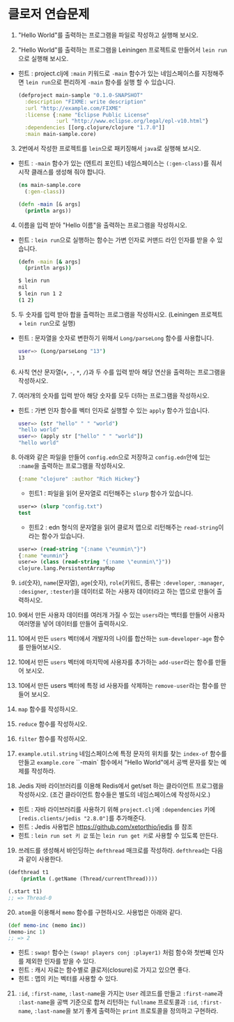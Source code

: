 # 클로저 연습문제

1. "Hello World"를 출력하는 프로그램을 파일로 작성하고 실행해 보시오.

2. "Hello World"를 출력하는 프로그램을 Leiningen 프로젝트로 만들어서 `lein run`으로 실행해 보시오.
  - 힌트 : project.clj에 `:main` 키워드로 `-main` 함수가 있는 네임스페이스를 지정해주면
    `lein run`으로 편리하게 `-main` 함수를 실행 할 수 있습니다.
    ```clojure
    (defproject main-sample "0.1.0-SNAPSHOT"
      :description "FIXME: write description"
      :url "http://example.com/FIXME"
      :license {:name "Eclipse Public License"
                :url "http://www.eclipse.org/legal/epl-v10.html"}
      :dependencies [[org.clojure/clojure "1.7.0"]]
      :main main-sample.core)
    ```

3. 2번에서 작성한 프로젝트를 `lein`으로 패키징해서 `java`로 실행해 보시오.
  - 힌트 : `-main` 함수가 있는 (엔트리 포인트) 네임스페이스는 `(:gen-class)`를 줘서 시작 클래스를
    생성해 줘야 합니다.
    ```clojure
    (ns main-sample.core
      (:gen-class))

    (defn -main [& args]
      (println args))
    ```

4. 이름을 입력 받아 "Hello 이름"을 출력하는 프로그램을 작성하시오.
  - 힌트 : `lein run`으로 실행하는 함수는 가변 인자로 커맨드 라인 인자를 받을 수 있습니다.
      ```bash
      (defn -main [& args]
        (println args))
    
      $ lein run
      nil
      $ lein run 1 2
      (1 2)
      ```

5. 두 숫자를 입력 받아 합을 출력하는 프로그램을 작성하시오. (Leiningen 프로젝트 + `lein run`으로 실행)
  - 힌트 : 문자열을 숫자로 변한하기 위해서 `Long/parseLong` 함수를 사용합니다.
    ```bash
    user=> (Long/parseLong "13")
    13
    ```

6. 사칙 연산 문자열(`+`, `-`, `*`, `/`)과 두 수를 입력 받아 해당 연산을 출력하는 프로그램을 작성하시오.

7. 여러개의 숫자를 입력 받아 해당 숫자를 모두 더하는 프로그램을 작성하시오.
  - 힌트 : 가변 인자 함수를 벡터 인자로 실행할 수 있는 `apply` 함수가 있습니다.
    ```bash
    user=> (str "hello" " " "world")
    "hello world"
    user=> (apply str ["hello" " " "world"])
    "hello world"
    ```

8. 아래와 같은 파일을 만들어 `config.edn`으로 저장하고 `config.edn`안에 있는 `:name`을 출력하는
   프로그램을 작성하시오.

   ```clojure
   {:name "clojure" :author "Rich Hickey"}
   ```
   
   - 힌트1 : 파일을 읽어 문자열로 리턴해주는 `slurp` 함수가 있습니다.
    ```clojure
    user=> (slurp "config.txt")
    test
    ```
   - 힌트2 : edn 형식의 문자열을 읽어 클로저 맵으로 리턴해주는 `read-string`이라는 함수가 있습니다.
    ```clojure
    user=> (read-string "{:name \"eunmin\"}")
    {:name "eunmin"}
    user=> (class (read-string "{:name \"eunmin\"}"))
    clojure.lang.PersistentArrayMap
    ```
    
9. `id`(숫자), `name`(문자열), `age`(숫자), `role`(키워드, 종류는 `:developer`, `:manager`, `:designer`, `:tester`)을 
   데이터로 하는 사용자 데이터라고 하는 맵으로 만들어 출력하시오.

10. 9에서 만든 사용자 데이터를 여러개 가질 수 있는 `users`라는 백터를 만들어 사용자 여러명을 넣어 데이터를 만들어 출력하시오.

11. 10에서 만든 `users` 벡터에서 개발자의 나이를 합산하는 `sum-developer-age` 함수를 만들어보시오.

12. 10에서 만든 `users` 벡터에 마지막에 사용자를 추가하는 `add-user`라는 함수를 만들어 보시오.

13. 10에서 만든 users 벡터에 특정 id 사용자를 삭제하는 `remove-user`라는 함수를 만들어 보시오.

14. `map` 함수를 작성하시오.

15. `reduce` 함수를 작성하시오.

16. `filter` 함수를 작성하시오.

17. `example.util.string` 네임스페이스에 특정 문자의 위치를 찾는 `index-of` 함수를 만들고 
    `example.core` ``-main` 함수에서 "Hello World"에서 공백 문자를 찾는 예제를 작성하라.

18. Jedis 자바 라이브러리를 이용해 Redis에서 get/set 하는 클라이언트 프로그램을 작성하시오. (조건 클라이언트 함수들은 별도의 네임스페이스에 작성하시오.)
  - 힌트 : 자바 라이브러리를 사용하기 위해 `project.clj`에 `:dependencies` 키에 `[redis.clients/jedis "2.8.0"]`를 추가해준다.
  - 힌트 : Jedis 사용법은 https://github.com/xetorthio/jedis 를    참조
  - 힌트 : `lein run set 키 값` 또는 `lein run get 키`로 사용할 수 있도록 만든다.
   
19. 쓰레드를 생성해서 바인딩하는 `defthread` 매크로를 작성하라. `defthread`는 다음과 같이 사용한다.
  
  ```clojure
  (defthread t1
      (println (.getName (Thread/currentThread))))

  (.start t1)
  ;; => Thread-0
  ```
  
20. `atom`을 이용해서 `memo` 함수를 구현하시오. 사용법은 아래와 같다.
  ```clojure
  (def memo-inc (memo inc))
  (memo-inc 1)
  ;; => 2
  ```
  - 힌트 : `swap!` 함수는 `(swap! players conj :player1)` 처럼 함수와 첫번째 인자를 제외한 인자를 받을 수 있다.
  - 힌트 : 캐시 자료는 함수별로 클로저(closure)로 가지고 있으면 좋다.
  - 힌트 : 맵의 키는 벡터를 사용할 수 있다.
  
21. `:id`, `:first-name`, `:last-name`을 가지는 `User` 레코드를 만들고 `:first-name`과 
  `:last-name`을 공백 기준으로 합쳐 리턴하는 `fullname` 프로토콜과 `:id`, `:first-name`, `:last-name`을 보기 좋게 출력하는
  `print` 프로토콜을 정의하고 구현하라.
 
